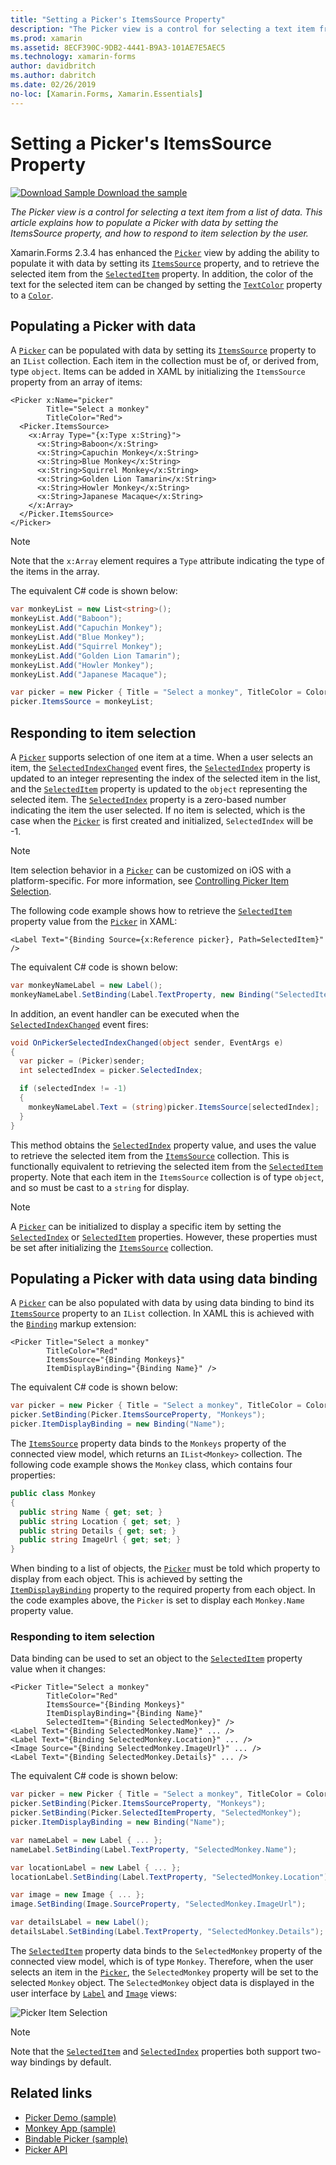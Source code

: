```yaml
---
title: "Setting a Picker's ItemsSource Property"
description: "The Picker view is a control for selecting a text item from a list of data. This article explains how to populate a Picker with data by setting the ItemsSource property, and how to respond to item selection by the user."
ms.prod: xamarin
ms.assetid: 8ECF390C-9DB2-4441-B9A3-101AE7E5AEC5
ms.technology: xamarin-forms
author: davidbritch
ms.author: dabritch
ms.date: 02/26/2019
no-loc: [Xamarin.Forms, Xamarin.Essentials]
---
```


# Setting a Picker's ItemsSource Property

[![Download Sample](~/media/shared/download.png) Download the sample](/samples/xamarin/xamarin-forms-samples/userinterface-monkeyapppicker)

_The Picker view is a control for selecting a text item from a list of data. This article explains how to populate a Picker with data by setting the ItemsSource property, and how to respond to item selection by the user._

Xamarin.Forms 2.3.4 has enhanced the [`Picker`](xref:Xamarin.Forms.Picker) view by adding the ability to populate it with data by setting its [`ItemsSource`](xref:Xamarin.Forms.Picker.ItemsSource) property, and to retrieve the selected item from the [`SelectedItem`](xref:Xamarin.Forms.Picker.SelectedItem) property. In addition, the color of the text for the selected item can be changed by setting the [`TextColor`](xref:Xamarin.Forms.Picker.TextColor) property to a [`Color`](xref:Xamarin.Forms.Color).

## Populating a Picker with data

A [`Picker`](xref:Xamarin.Forms.Picker) can be populated with data by setting its [`ItemsSource`](xref:Xamarin.Forms.Picker.ItemsSource) property to an `IList` collection. Each item in the collection must be of, or derived from, type `object`. Items can be added in XAML by initializing the `ItemsSource` property from an array of items:

```xaml
<Picker x:Name="picker"
        Title="Select a monkey"
        TitleColor="Red">
  <Picker.ItemsSource>
    <x:Array Type="{x:Type x:String}">
      <x:String>Baboon</x:String>
      <x:String>Capuchin Monkey</x:String>
      <x:String>Blue Monkey</x:String>
      <x:String>Squirrel Monkey</x:String>
      <x:String>Golden Lion Tamarin</x:String>
      <x:String>Howler Monkey</x:String>
      <x:String>Japanese Macaque</x:String>
    </x:Array>
  </Picker.ItemsSource>
</Picker>
```

> [!NOTE]
> Note that the `x:Array` element requires a `Type` attribute indicating the type of the items in the array.

The equivalent C# code is shown below:

```csharp
var monkeyList = new List<string>();
monkeyList.Add("Baboon");
monkeyList.Add("Capuchin Monkey");
monkeyList.Add("Blue Monkey");
monkeyList.Add("Squirrel Monkey");
monkeyList.Add("Golden Lion Tamarin");
monkeyList.Add("Howler Monkey");
monkeyList.Add("Japanese Macaque");

var picker = new Picker { Title = "Select a monkey", TitleColor = Color.Red };
picker.ItemsSource = monkeyList;
```

## Responding to item selection

A [`Picker`](xref:Xamarin.Forms.Picker) supports selection of one item at a time. When a user selects an item, the [`SelectedIndexChanged`](xref:Xamarin.Forms.Picker.SelectedIndexChanged) event fires, the [`SelectedIndex`](xref:Xamarin.Forms.Picker.SelectedIndex) property is updated to an integer representing the index of the selected item in the list, and the [`SelectedItem`](xref:Xamarin.Forms.Picker.SelectedItem) property is updated to the `object` representing the selected item. The [`SelectedIndex`](xref:Xamarin.Forms.Picker.SelectedIndex) property is a zero-based number indicating the item the user selected. If no item is selected, which is the case when the [`Picker`](xref:Xamarin.Forms.Picker) is first created and initialized, `SelectedIndex` will be -1.

> [!NOTE]
> Item selection behavior in a [`Picker`](xref:Xamarin.Forms.Picker) can be customized on iOS with a platform-specific. For more information, see [Controlling Picker Item Selection](~/xamarin-forms/platform/ios/picker-selection.md).

The following code example shows how to retrieve the [`SelectedItem`](xref:Xamarin.Forms.Picker.SelectedItem) property value from the [`Picker`](xref:Xamarin.Forms.Picker) in XAML:

```xaml
<Label Text="{Binding Source={x:Reference picker}, Path=SelectedItem}" />
```

The equivalent C# code is shown below:

```csharp
var monkeyNameLabel = new Label();
monkeyNameLabel.SetBinding(Label.TextProperty, new Binding("SelectedItem", source: picker));
```

In addition, an event handler can be executed when the [`SelectedIndexChanged`](xref:Xamarin.Forms.Picker.SelectedIndexChanged) event fires:

```csharp
void OnPickerSelectedIndexChanged(object sender, EventArgs e)
{
  var picker = (Picker)sender;
  int selectedIndex = picker.SelectedIndex;

  if (selectedIndex != -1)
  {
    monkeyNameLabel.Text = (string)picker.ItemsSource[selectedIndex];
  }
}
```

This method obtains the [`SelectedIndex`](xref:Xamarin.Forms.Picker.SelectedIndex) property value, and uses the value to retrieve the selected item from the [`ItemsSource`](xref:Xamarin.Forms.Picker.ItemsSource) collection. This is functionally equivalent to retrieving the selected item from the [`SelectedItem`](xref:Xamarin.Forms.Picker.SelectedItem) property. Note that each item in the `ItemsSource` collection is of type `object`, and so must be cast to a `string` for display.

> [!NOTE]
> A [`Picker`](xref:Xamarin.Forms.Picker) can be initialized to display a specific item by setting the [`SelectedIndex`](xref:Xamarin.Forms.Picker.SelectedIndex) or [`SelectedItem`](xref:Xamarin.Forms.Picker.SelectedItem) properties. However, these properties must be set after initializing the [`ItemsSource`](xref:Xamarin.Forms.Picker.ItemsSource) collection.

## Populating a Picker with data using data binding

A [`Picker`](xref:Xamarin.Forms.Picker) can be also populated with data by using data binding to bind its [`ItemsSource`](xref:Xamarin.Forms.Picker.ItemsSource) property to an `IList` collection. In XAML this is achieved with the [`Binding`](xref:Xamarin.Forms.Xaml.BindingExtension) markup extension:

```xaml
<Picker Title="Select a monkey"
        TitleColor="Red"
        ItemsSource="{Binding Monkeys}"
        ItemDisplayBinding="{Binding Name}" />
```

The equivalent C# code is shown below:

```csharp
var picker = new Picker { Title = "Select a monkey", TitleColor = Color.Red };
picker.SetBinding(Picker.ItemsSourceProperty, "Monkeys");
picker.ItemDisplayBinding = new Binding("Name");
```

The [`ItemsSource`](xref:Xamarin.Forms.Picker.ItemsSource) property data binds to the `Monkeys` property of the connected view model, which returns an `IList<Monkey>` collection. The following code example shows the `Monkey` class, which contains four properties:

```csharp
public class Monkey
{
  public string Name { get; set; }
  public string Location { get; set; }
  public string Details { get; set; }
  public string ImageUrl { get; set; }
}
```

When binding to a list of objects, the [`Picker`](xref:Xamarin.Forms.Picker) must be told which property to display from each object. This is achieved by setting the [`ItemDisplayBinding`](xref:Xamarin.Forms.Picker.ItemDisplayBinding) property to the required property from each object. In the code examples above, the `Picker` is set to display each `Monkey.Name` property value.

### Responding to item selection

Data binding can be used to set an object to the [`SelectedItem`](xref:Xamarin.Forms.Picker.SelectedItem) property value when it changes:

```xaml
<Picker Title="Select a monkey"
        TitleColor="Red"
        ItemsSource="{Binding Monkeys}"
        ItemDisplayBinding="{Binding Name}"
        SelectedItem="{Binding SelectedMonkey}" />
<Label Text="{Binding SelectedMonkey.Name}" ... />
<Label Text="{Binding SelectedMonkey.Location}" ... />
<Image Source="{Binding SelectedMonkey.ImageUrl}" ... />
<Label Text="{Binding SelectedMonkey.Details}" ... />
```

The equivalent C# code is shown below:

```csharp
var picker = new Picker { Title = "Select a monkey", TitleColor = Color.Red };
picker.SetBinding(Picker.ItemsSourceProperty, "Monkeys");
picker.SetBinding(Picker.SelectedItemProperty, "SelectedMonkey");
picker.ItemDisplayBinding = new Binding("Name");

var nameLabel = new Label { ... };
nameLabel.SetBinding(Label.TextProperty, "SelectedMonkey.Name");

var locationLabel = new Label { ... };
locationLabel.SetBinding(Label.TextProperty, "SelectedMonkey.Location");

var image = new Image { ... };
image.SetBinding(Image.SourceProperty, "SelectedMonkey.ImageUrl");

var detailsLabel = new Label();
detailsLabel.SetBinding(Label.TextProperty, "SelectedMonkey.Details");
```

The [`SelectedItem`](xref:Xamarin.Forms.Picker.SelectedItem) property data binds to the `SelectedMonkey` property of the connected view model, which is of type `Monkey`. Therefore, when the user selects an item in the [`Picker`](xref:Xamarin.Forms.Picker), the `SelectedMonkey` property will be set to the selected `Monkey` object. The `SelectedMonkey` object data is displayed in the user interface by [`Label`](xref:Xamarin.Forms.Label) and [`Image`](xref:Xamarin.Forms.Image) views:

![Picker Item Selection](populating-itemssource-images/monkeys.png)

> [!NOTE]
> Note that the [`SelectedItem`](xref:Xamarin.Forms.Picker.SelectedItem) and [`SelectedIndex`](xref:Xamarin.Forms.Picker.SelectedIndex) properties both support two-way bindings by default.

## Related links

- [Picker Demo (sample)](/samples/xamarin/xamarin-forms-samples/userinterface-pickerdemo)
- [Monkey App (sample)](/samples/xamarin/xamarin-forms-samples/userinterface-monkeyapppicker)
- [Bindable Picker (sample)](/samples/xamarin/xamarin-forms-samples/userinterface-bindablepicker)
- [Picker API](xref:Xamarin.Forms.Picker)